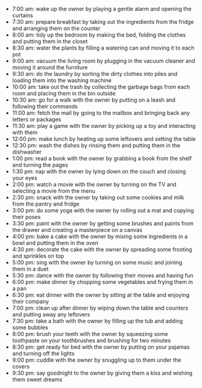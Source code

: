 - 7:00 am: wake up the owner by playing a gentle alarm and opening the curtains
- 7:30 am: prepare breakfast by taking out the ingredients from the fridge and arranging them on the counter
- 8:00 am: tidy up the bedroom by making the bed, folding the clothes and putting them in the closet
- 8:30 am: water the plants by filling a watering can and moving it to each pot
- 9:00 am: vacuum the living room by plugging in the vacuum cleaner and moving it around the furniture
- 9:30 am: do the laundry by sorting the dirty clothes into piles and loading them into the washing machine
- 10:00 am: take out the trash by collecting the garbage bags from each room and placing them in the bin outside
- 10:30 am: go for a walk with the owner by putting on a leash and following their commands
- 11:00 am: fetch the mail by going to the mailbox and bringing back any letters or packages
- 11:30 am: play a game with the owner by picking up a toy and interacting with them
- 12:00 pm: make lunch by heating up some leftovers and setting the table
- 12:30 pm: wash the dishes by rinsing them and putting them in the dishwasher
- 1:00 pm: read a book with the owner by grabbing a book from the shelf and turning the pages
- 1:30 pm: nap with the owner by lying down on the couch and closing your eyes
- 2:00 pm: watch a movie with the owner by turning on the TV and selecting a movie from the menu
- 2:30 pm: snack with the owner by taking out some cookies and milk from the pantry and fridge
- 3:00 pm: do some yoga with the owner by rolling out a mat and copying their poses
- 3:30 pm: paint with the owner by getting some brushes and paints from the drawer and creating a masterpiece on a canvas
- 4:00 pm: bake a cake with the owner by mixing some ingredients in a bowl and putting them in the oven
- 4:30 pm: decorate the cake with the owner by spreading some frosting and sprinkles on top
- 5:00 pm: sing with the owner by turning on some music and joining them in a duet
- 5:30 pm: dance with the owner by following their moves and having fun
- 6:00 pm: make dinner by chopping some vegetables and frying them in a pan
- 6:30 pm: eat dinner with the owner by sitting at the table and enjoying their company
- 7:00 pm: clean up after dinner by wiping down the table and counters and putting away any leftovers
- 7:30 pm: take a bath with the owner by filling up the tub and adding some bubbles
- 8:00 pm: brush your teeth with the owner by squeezing some toothpaste on your toothbrushes and brushing for two minutes
- 8:30 pm: get ready for bed with the owner by putting on your pajamas and turning off the lights
- 9:00 pm: cuddle with the owner by snuggling up to them under the covers
- 9:30 pm: say goodnight to the owner by giving them a kiss and wishing them sweet dreams
